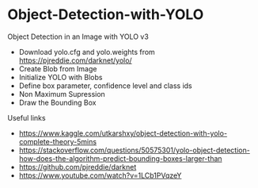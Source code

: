 # Object-Detection-with-YOLO
Object Detection in an Image with YOLO v3
- Download yolo.cfg and yolo.weights from  https://pjreddie.com/darknet/yolo/
- Create Blob from Image
- Initialize YOLO with Blobs
- Define box parameter, confidence level and class ids
- Non Maximum Supression
- Draw the Bounding Box

Useful links
- https://www.kaggle.com/utkarshxy/object-detection-with-yolo-complete-theory-5mins
- https://stackoverflow.com/questions/50575301/yolo-object-detection-how-does-the-algorithm-predict-bounding-boxes-larger-than
- https://github.com/pjreddie/darknet
- https://www.youtube.com/watch?v=1LCb1PVqzeY
